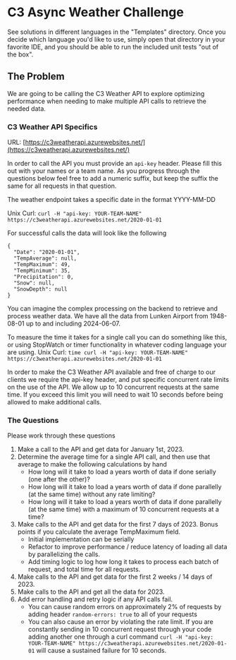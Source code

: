 # C3 Async Weather Challenge

See solutions in different languages in the "Templates" directory. Once you decide which language you'd like to use,
simply open that directory in your favorite IDE, and you should be able to run the included unit tests "out of the box".

## The Problem

We are going to be calling the C3 Weather API to explore optimizing performance when needing to make multiple API calls
to retrieve the needed data.

### C3 Weather API Specifics

URL: [https://c3weatherapi.azurewebsites.net/](https://c3weatherapi.azurewebsites.net/)

In order to call the API you must provide an `api-key` header. Please fill this out with your names or a team name. As you progress through the questions below feel free to add a numeric suffix, but keep the suffix the same for all requests in that question.

The weather endpoint takes a specific date in the format YYYY-MM-DD

Unix Curl: `curl -H "api-key: YOUR-TEAM-NAME" https://c3weatherapi.azurewebsites.net/2020-01-01`

For successful calls the data will look like the following

```
{
  "Date": "2020-01-01",
  "TempAverage": null,
  "TempMaximum": 49,
  "TempMinimum": 35,
  "Precipitation": 0,
  "Snow": null,
  "SnowDepth": null
}
```

You can imagine the complex processing on the backend to retrieve and process weather data. We have all the data from Lunken Airport from 1948-08-01 up to and including 2024-06-07.

To measure the time it takes for a single call you can do something like this, or using StopWatch or timer functionality in whatever coding language your are using.
Unix Curl: `time curl -H "api-key: YOUR-TEAM-NAME" https://c3weatherapi.azurewebsites.net/2020-01-01`

In order to make the C3 Weather API available and free of charge to our clients we require the api-key header, and put specific concurrent rate limits on the use of the API.
We allow up to 10 concurrent requests at the same time. If you exceed this limit you will need to wait 10 seconds before being allowed to make additional calls.

### The Questions

Please work through these questions

1. Make a call to the API and get data for January 1st, 2023.
2. Determine the average time for a single API call, and then use that average to make the following calculations by hand
   - How long will it take to load a years worth of data if done serially (one after the other)?
   - How long will it take to load a years worth of data if done parallelly (at the same time) without any rate limiting?
   - How long will it take to load a years worth of data if done parallelly (at the same time) with a maximum of 10 concurrent requests at a time?
3. Make calls to the API and get data for the first 7 days of 2023. Bonus points if you calculate the average TempMaximum field.
   - Initial implementation can be serially
   - Refactor to improve performance / reduce latency of loading all data by parallelizing the calls.
   - Add timing logic to log how long it takes to process each batch of request, and total time for all requests.
4. Make calls to the API and get data for the first 2 weeks / 14 days of 2023.
5. Make calls to the API and get all the data for 2023.
6. Add error handling and retry logic if any API calls fail.
   - You can cause random errors on approximately 2% of requests by adding header `random-errors: true` to all of your requests
   - You can also cause an error by violating the rate limit. If you are constantly sending in 10 concurrent request through your code adding another one through a curl command `curl -H "api-key: YOUR-TEAM-NAME" https://c3weatherapi.azurewebsites.net/2020-01-01` will cause a sustained failure for 10 seconds.
